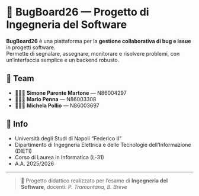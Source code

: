 # 🐞 BugBoard26 — Progetto di Ingegneria del Software
**BugBoard26** è una piattaforma per la **gestione collaborativa di bug e issue** in progetti software.  
Permette di segnalare, assegnare, monitorare e risolvere problemi, con un’interfaccia semplice e un backend robusto.

## 👥 Team
- 🧑🏻‍💻 **Simone Parente Martone** — N86004297  
- 👨🏻‍💻 **Mario Penna** — N86003308  
- 👩🏻‍💻 **Michela Pollio** — N86003697  

## 🏫 Info
- Università degli Studi di Napoli “Federico II”  
- Dipartimento di Ingegneria Elettrica e delle Tecnologie dell’Informazione (DIETI)  
- Corso di Laurea in Informatica (L-31)  
- A.A. 2025/2026  

---

> 📘 Progetto didattico realizzato per l’esame di **Ingegneria del Software**, docenti: *P. Tramontana, B. Breve*